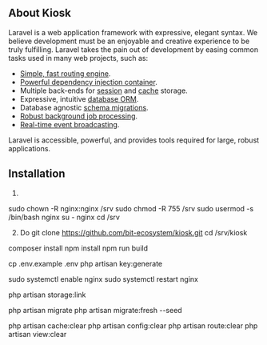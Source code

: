 ## About Kiosk

Laravel is a web application framework with expressive, elegant syntax. We believe development must be an enjoyable and creative experience to be truly fulfilling. Laravel takes the pain out of development by easing common tasks used in many web projects, such as:

- [Simple, fast routing engine](https://laravel.com/docs/routing).
- [Powerful dependency injection container](https://laravel.com/docs/container).
- Multiple back-ends for [session](https://laravel.com/docs/session) and [cache](https://laravel.com/docs/cache) storage.
- Expressive, intuitive [database ORM](https://laravel.com/docs/eloquent).
- Database agnostic [schema migrations](https://laravel.com/docs/migrations).
- [Robust background job processing](https://laravel.com/docs/queues).
- [Real-time event broadcasting](https://laravel.com/docs/broadcasting).

Laravel is accessible, powerful, and provides tools required for large, robust applications.

## Installation

1.
sudo chown -R nginx:nginx /srv
sudo chmod -R 755 /srv
sudo usermod -s /bin/bash nginx
su - nginx
cd /srv

2. Do
git clone https://github.com/bit-ecosystem/kiosk.git
cd /srv/kiosk

composer install
npm install
npm run build

cp .env.example .env
php artisan key:generate

sudo systemctl enable nginx
sudo systemctl restart nginx

php artisan storage:link

php artisan migrate
php artisan migrate:fresh --seed

php artisan cache:clear
php artisan config:clear
php artisan route:clear
php artisan view:clear
